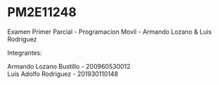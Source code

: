 # PM2E11248
Examen Primer Parcial - Programacion Movil - Armando Lozano &amp; Luis Rodriguez

Integrantes:

Armando Lozano Bustillo - 200960530012  
Luis Adolfo Rodriguez - 201930110148
